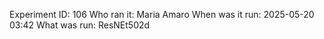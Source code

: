 Experiment ID: 106
Who ran it: Maria Amaro
When was it run: 2025-05-20 03:42
What was run: ResNEt502d
